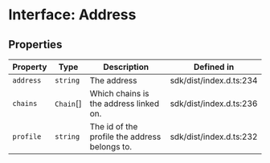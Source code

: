 # Interface: Address

## Properties

| Property | Type | Description | Defined in |
| ------ | ------ | ------ | ------ |
| `address` | `string` | The address | sdk/dist/index.d.ts:234 |
| `chains` | `Chain`[] | Which chains is the address linked on. | sdk/dist/index.d.ts:236 |
| `profile` | `string` | The id of the profile the address belongs to. | sdk/dist/index.d.ts:232 |

